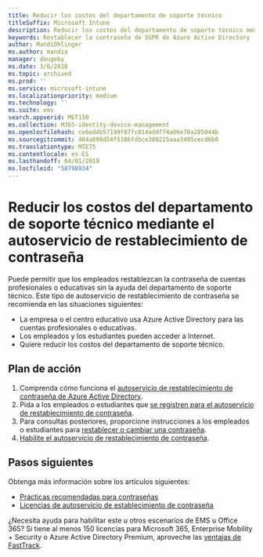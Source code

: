 ```yaml
---
title: Reducir los costos del departamento de soporte técnico
titleSuffix: Microsoft Intune
description: Reducir los costos del departamento de soporte técnico mediante el autoservicio de restablecimiento de contraseña
keywords: Restablecer la contraseña de SSPR de Azure Active Directory
author: MandiOhlinger
ms.author: mandia
manager: dougeby
ms.date: 3/6/2018
ms.topic: archived
ms.prod: ''
ms.service: microsoft-intune
ms.localizationpriority: medium
ms.technology: ''
ms.suite: ems
search.appverid: MET150
ms.collection: M365-identity-device-management
ms.openlocfilehash: ce6ed4b57199f87fc014addf74a06e70a285044b
ms.sourcegitcommit: 484a898d54f5386fdbce300225aaa3495cecd6b0
ms.translationtype: MTE75
ms.contentlocale: es-ES
ms.lasthandoff: 04/01/2019
ms.locfileid: "58798934"
---
```

# <a name="reduce-help-desk-costs-with-self-service-password-reset"></a>Reducir los costos del departamento de soporte técnico mediante el autoservicio de restablecimiento de contraseña

Puede permitir que los empleados restablezcan la contraseña de cuentas profesionales o educativas sin la ayuda del departamento de soporte técnico. Este tipo de autoservicio de restablecimiento de contraseña se recomienda en las situaciones siguientes:
* La empresa o el centro educativo usa Azure Active Directory para las cuentas profesionales o educativas.
* Los empleados y los estudiantes pueden acceder a Internet.
* Quiere reducir los costos del departamento de soporte técnico.

## <a name="action-plan"></a>Plan de acción

1. Comprenda cómo funciona el [autoservicio de restablecimiento de contraseña de Azure Active Directory](https://docs.microsoft.com/azure/active-directory/active-directory-passwords-overview). 
2. Pida a los empleados o estudiantes que [se registren para el autoservicio de restablecimiento de contraseña](https://docs.microsoft.com/azure/active-directory/active-directory-passwords-reset-register).
3. Para consultas posteriores, proporcione instrucciones a los empleados o estudiantes para [restablecer o cambiar una contraseña](https://docs.microsoft.com/azure/active-directory/active-directory-passwords-update-your-own-password).
4. [Habilite el autoservicio de restablecimiento de contraseña](https://docs.microsoft.com/azure/active-directory/active-directory-passwords-getting-started).

## <a name="next-steps"></a>Pasos siguientes

Obtenga más información sobre los artículos siguientes:
* [Prácticas recomendadas para contraseñas](https://docs.microsoft.com/azure/active-directory/active-directory-secure-passwords) 
* [Licencias de autoservicio de establecimiento de contraseña](https://docs.microsoft.com/azure/active-directory/active-directory-secure-passwords)

¿Necesita ayuda para habilitar este u otros escenarios de EMS u Office 365? Si tiene al menos 150 licencias para Microsoft 365, Enterprise Mobility + Security o Azure Active Directory Premium, aproveche las [ventajas de FastTrack](https://docs.microsoft.com/enterprise-mobility-security/solutions/enterprise-mobility-fasttrack-program).

